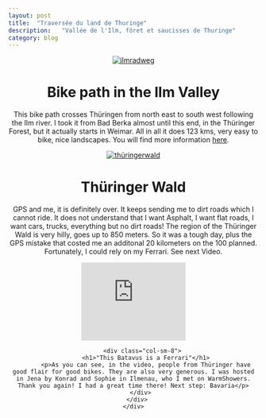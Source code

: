 ```yaml
---
layout: post
title:  "Traversée du land de Thuringe"
description:   "Vallée de l'Ilm, fôret et saucisses de Thuringe"
category: blog
---
```

 <div class="container blog" align="center">
     <div class="row vcenter">
         <div class="col-sm-4">
          <a href="https://cloud.githubusercontent.com/assets/18250643/14753714/5b8bd29c-08d7-11e6-9ff2-706bc4367ae4.jpg" target="_blank" id="home"><img src="https://cloud.githubusercontent.com/assets/18250643/14753714/5b8bd29c-08d7-11e6-9ff2-706bc4367ae4.jpg" id="home" alt="ilmradweg"></a>
        </div>
          <div class="col-sm-8">
            <h1>Bike path in the Ilm Valley</h1>
            <p>This bike path crosses Thüringen from north east to south west following the Ilm river. I took it from Bad Berka almost until this end, in the Thüringer Forest, but it actually starts in Weimar. All in all it does 123 kms, very easy to bike, nice landscapes. You will find more information <a href="http://www.ilmtal-radweg.de/radweg/" target="_blank">here</a>.</p>
          </div>
      </div>
    </div>

<div class="container blog" align="center">
     <div class="row vcenter">
         <div class="col-sm-4">
          <a href="https://cloud.githubusercontent.com/assets/18250643/14753731/7c18deec-08d7-11e6-9315-600083683f2a.jpg" target="_blank" id="home"><img src="https://cloud.githubusercontent.com/assets/18250643/14753731/7c18deec-08d7-11e6-9315-600083683f2a.jpg" id="home" alt="thüringerwald"></a>
        </div>
          <div class="col-sm-8">
            <h1>Thüringer Wald</h1>
            <p>GPS and me, it is definitely over. It keeps sending me to dirt roads which I cannot ride. It does not understand that I want Asphalt, I want flat roads, I want cars, trucks, everything but no dirt roads! The region of the Thüringer Wald is very hilly, goes up to 850 meters. So it was a tough day, plus the GPS mistake that costed me an additonal 20 kilometers on the 100 planned. Fortunately, I could rely on my Ferrari. See next Video.</p>
          </div>
      </div>
    </div>

  <div id="spacer">
</div>

<div class="container blog" align="center">
     <div class="row vcenter">
         <div class="col-sm-4">
          <iframe width="210" height="157" src="https://www.youtube.com/embed/-ejrGpYaHug" frameborder="0" allowfullscreen></iframe>
        </div>
        
         <div class="col-sm-8">
           <h1>"This Batavus is a Ferrari"</h1>
           <p>As you can see, in the video, people from Thüringer have good flair for good bikes. They are also very generous. I was hosted in Jena by Konrad and Sophie in Ilmenau, who I met on WarmShowers. Thank you again! I had a great time there! Next step: Bavaria</p>
        </div>
      </div>
    </div>



